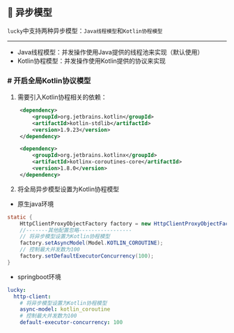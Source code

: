 ## 🧐 异步模型
`lucky`中支持两种异步模型：`Java线程模型`和`Kotlin协程模型`

---
- Java线程模型：并发操作使用Java提供的线程池来实现（默认使用）
- Kotlin协程模型：并发操作使用Kotlin提供的协议来实现

### # 开启全局Kotlin协议模型

1. 需要引入Kotlin协程相关的依赖：

```xml
    <dependency>
        <groupId>org.jetbrains.kotlin</groupId>
        <artifactId>kotlin-stdlib</artifactId>
        <version>1.9.23</version>
    </dependency>

    <dependency>
        <groupId>org.jetbrains.kotlinx</groupId>
        <artifactId>kotlinx-coroutines-core</artifactId>
        <version>1.8.0</version>
    </dependency>
```

2. 将全局异步模型设置为Kotlin协程模型

- 原生java环境

```java
static {
    HttpClientProxyObjectFactory factory = new HttpClientProxyObjectFactory();
    //-------其他配置忽略-----------------
    // 将异步模型设置为Kotlin协程模型
    factory.setAsyncModel(Model.KOTLIN_COROUTINE);
    // 控制最大并发数为100
    factory.setDefaultExecutorConcurrency(100);
}
```

- springboot环境

```yaml
lucky:
  http-client:
    # 将异步模型设置为Kotlin协程模型
    async-model: kotlin_coroutine
    # 控制最大并发数为100
    default-executor-concurrency: 100
```

